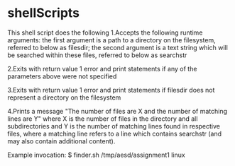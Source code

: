 # shellScripts
This shell script does the following
1.Accepts the following runtime arguments: the first argument is a path to a directory on the filesystem, referred to below as filesdir; the second argument is a text string which will be searched within these files, referred to below as searchstr

2.Exits with return value 1 error and print statements if any of the parameters above were not specified

3.Exits with return value 1 error and print statements if filesdir does not represent a directory on the filesystem

4.Prints a message "The number of files are X and the number of matching lines are Y" where X is the number of files in the directory and all subdirectories and Y is the number of 
matching lines found in respective files, where a matching line refers to a line which contains searchstr (and may also contain additional content).

Example invocation:
$ finder.sh /tmp/aesd/assignment1 linux
